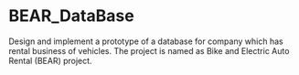 # BEAR_DataBase
Design and implement a prototype of a database for company which has rental business of vehicles. The project is named as Bike and Electric Auto Rental (BEAR) project.
